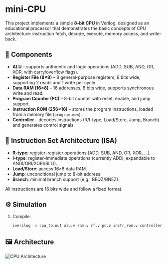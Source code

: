 # mini-CPU

This project implements a simple **8-bit CPU** in Verilog, designed as an educational processor that demonstrates the basic concepts of CPU architecture: instruction fetch, decode, execute, memory access, and write-back.

## 🧩 Components

- **ALU** – supports arithmetic and logic operations (ADD, SUB, AND, OR, XOR, with carry/overflow flags).
- **Register File (8×8)** – 8 general-purpose registers, 8 bits wide, supporting 2 reads and 1 write per cycle.
- **Data RAM (16×8)** – 16 addresses, 8 bits wide, supports synchronous write and read.
- **Program Counter (PC)** – 8-bit counter with reset, enable, and jump support.
- **Instruction ROM (256×16)** – stores the program instructions, loaded from a memory file (`program.mem`).
- **Controller** – decodes instructions (R/I-type, Load/Store, Jump, Branch) and generates control signals.

## 📝 Instruction Set Architecture (ISA)

- **R-type**: register–register operations (ADD, SUB, AND, OR, XOR, …).
- **I-type**: register–immediate operations (currently ADDI, expandable to ANDI/ORI/XORI/SLLI).
- **Load/Store**: access 16×8 data RAM.
- **Jump**: unconditional jump to 8-bit address.
- **Branch**: minimal branch support (e.g., BEQZ/BNEZ).

All instructions are 16 bits wide and follow a fixed format.

## ⚙️ Simulation

1. Compile:
   ```bash
   iverilog -o cpu_tb.out alu.v ram.v rf.v pc.v instr_rom.v controller.v cpu_tb.v

## 🖼️ Architecture

![CPU Architecture](arch.png)


